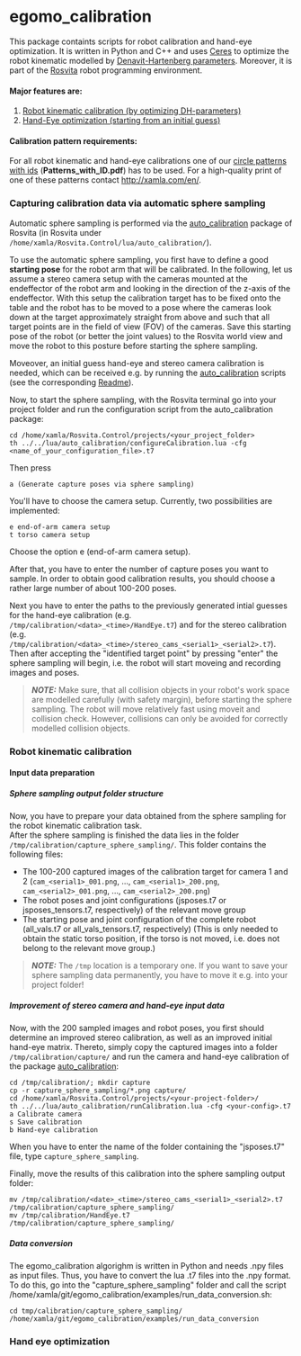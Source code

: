 # egomo_calibration

This package containts scripts for robot calibration and hand-eye optimization.
It is written in Python and C++ and uses [Ceres](http://ceres-solver.org/) to optimize the robot kinematic modelled by [Denavit-Hartenberg parameters](https://en.wikipedia.org/wiki/Denavit%E2%80%93Hartenberg_parameters).
Moreover, it is part of the [Rosvita](http://www.rosvita.com/) robot programming environment.


#### Major features are:

1. [Robot kinematic calibration (by optimizing DH-parameters)](#robot-kinematic-calibration)
2. [Hand-Eye optimization (starting from an initial guess)](#hand-eye-optimization)


#### Calibration pattern requirements:

For all robot kinematic and hand-eye calibrations one of our [circle patterns with ids](https://github.com/Xamla/auto_calibration/blob/master/Patterns_with_ID.pdf) (**Patterns_with_ID.pdf**) has to be used.
For a high-quality print of one of these patterns contact http://xamla.com/en/.


### Capturing calibration data via automatic sphere sampling

Automatic sphere sampling is performed via the [auto_calibration](https://github.com/Xamla/auto_calibration/) package of Rosvita (in Rosvita under ``/home/xamla/Rosvita.Control/lua/auto_calibration/``).

To use the automatic sphere sampling, you first have to define a good **starting pose** for the robot arm that will be calibrated. In the following, let us assume a stereo camera setup with the cameras mounted at the endeffector of the robot arm and looking in the direction of the z-axis of the endeffector. With this setup the calibration target has to be fixed onto the table and the robot has to be moved to a pose where the cameras look down at the target approximately straight from above and such that all target points are in the field of view (FOV) of the cameras. Save this starting pose of the robot (or better the joint values) to the Rosvita world view and move the robot to this posture before starting the sphere sampling.

Moveover, an initial guess hand-eye and stereo camera calibration is needed, which can be received e.g. by running the [auto_calibration](https://github.com/Xamla/auto_calibration/) scripts (see the corresponding [Readme](https://github.com/Xamla/auto_calibration/blob/master/README.md)). 

Now, to start the sphere sampling, with the Rosvita terminal go into your project folder and run the configuration script from the auto_calibration package:
```
cd /home/xamla/Rosvita.Control/projects/<your_project_folder>
th ../../lua/auto_calibration/configureCalibration.lua -cfg <name_of_your_configuration_file>.t7
```
Then press
```
a (Generate capture poses via sphere sampling)
```
You'll have to choose the camera setup. Currently, two possibilities are implemented:
```
e end-of-arm camera setup
t torso camera setup
```
Choose the option e (end-of-arm camera setup).

After that, you have to enter the number of capture poses you want to sample. 
In order to obtain good calibration results, you should choose a rather large number of about 100-200 poses.

Next you have to enter the paths to the previously generated intial guesses for the hand-eye calibration (e.g. ``/tmp/calibration/<data>_<time>/HandEye.t7``) and for the stereo calibration (e.g. ``/tmp/calibration/<data>_<time>/stereo_cams_<serial1>_<serial2>.t7``). Then after accepting the "identified target point" by pressing "enter" the sphere sampling will begin, i.e. the robot will start moveing and recording images and poses.

> **_NOTE:_**  Make sure, that all collision objects in your robot's work space are modelled carefully (with safety margin), before starting the sphere sampling. The robot will move relatively fast using moveit and collision check. However, collisions can only be avoided for correctly modelled collision objects.


### Robot kinematic calibration

#### Input data preparation

##### Sphere sampling output folder structure
Now, you have to prepare your data obtained from the sphere sampling for the robot kinematic calibration task. <br />
After the sphere sampling is finished the data lies in the folder ``/tmp/calibration/capture_sphere_sampling/``. This folder contains the following files:
* The 100-200 captured images of the calibration target for camera 1 and 2 (``cam_<serial1>_001.png``, ..., ``cam_<serial1>_200.png``, ``cam_<serial2>_001.png``, ..., ``cam_<serial2>_200.png``)
* The robot poses and joint configurations (jsposes.t7 or jsposes_tensors.t7, respectively) of the relevant move group
* The starting pose and joint configuration of the complete robot (all_vals.t7 or all_vals_tensors.t7, respectively)
  (This is only needed to obtain the static torso position, if the torso is not moved, i.e. does not belong to the relevant move group.)
  
> **_NOTE:_**  The ``/tmp`` location is a temporary one. If you want to save your sphere sampling data permanently, you have to move it e.g. into your project folder!

##### Improvement of stereo camera and hand-eye input data
Now, with the 200 sampled images and robot poses, you first should determine an improved stereo calibration, as well as an improved initial hand-eye matrix. Thereto, simply copy the captured images into a folder ``/tmp/calibration/capture/`` and run the camera and hand-eye calibration of the package [auto_calibration](https://github.com/Xamla/auto_calibration):
```
cd /tmp/calibration/; mkdir capture
cp -r capture_sphere_sampling/*.png capture/
cd /home/xamla/Rosvita.Control/projects/<your-project-folder>/
th ../../lua/auto_calibration/runCalibration.lua -cfg <your-config>.t7
a Calibrate camera
s Save calibration
b Hand-eye calibration
```
When you have to enter the name of the folder containing the "jsposes.t7" file, type ``capture_sphere_sampling``.

Finally, move the results of this calibration into the sphere sampling output folder:
```
mv /tmp/calibration/<date>_<time>/stereo_cams_<serial1>_<serial2>.t7 /tmp/calibration/capture_sphere_sampling/
mv /tmp/calibration/HandEye.t7 /tmp/calibration/capture_sphere_sampling/
```

##### Data conversion
The egomo_calibration algorighm is written in Python and needs .npy files as input files. Thus, you have to convert the lua .t7 files into the .npy format. To do this, go into the "capture_sphere_sampling" folder and call the script /home/xamla/git/egomo_calibration/examples/run_data_conversion.sh:
```
cd tmp/calibration/capture_sphere_sampling/
/home/xamla/git/egomo_calibration/examples/run_data_conversion
```


### Hand eye optimization
